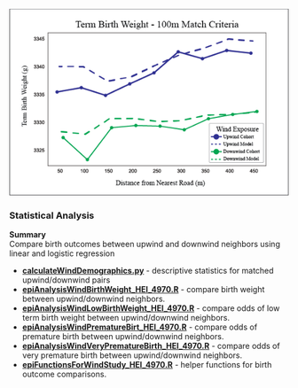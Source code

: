 ![GitHub Logo](/Images/BirthWeight.png)

### Statistical Analysis ###

**Summary** <br>
Compare birth outcomes between upwind and downwind neighbors using linear and logistic regression


- **[calculateWindDemographics.py](https://github.com/larkinandy/Matching_HEI_4790/tree/master/satistical%20analysis/calculateWindDemographics.py)** - descriptive statistics for matched upwind/downwind pairs <br>
- **[epiAnalysisWindBirthWeight_HEI_4970.R](https://github.com/larkinandy/Matching_HEI_4790/tree/master/satistical%20analysis/epiAnalysisWindBirthWeight_HEI_4970.R)** - compare birth weight between upwind/downwind neighbors. <br>
- **[epiAnalysisWindLowBirthWeight_HEI_4970.R](https://github.com/larkinandy/Matching_HEI_4790/tree/master/satistical%20analysis/epiAnalysisLowWindBirthWeight_HEI_4970.R)** - compare odds of low term birth weight between upwind/downwind neighbors. <br>
- **[epiAnalysisWindPrematureBirt_HEI_4970.R](https://github.com/larkinandy/Matching_HEI_4790/tree/master/satistical%20analysis/epiAnalysisWindPrematureBirth_HEI_4970.R)** - compare odds of premature birth between upwind/downwind neighbors. <br>
- **[epiAnalysisWindVeryPrematureBirth_HEI_4970.R](https://github.com/larkinandy/Matching_HEI_4790/tree/master/satistical%20analysis/epiAnalysisWindVeryPrematureBirth_HEI_4970.R)** - compare odds of very premature birth between upwind/downwind neighbors. <br>
- **[epiFunctionsForWindStudy_HEI_4970.R](https://github.com/larkinandy/Matching_HEI_4790/tree/master/satistical%20analysis/epiFunctionsForWindStudy_HEI_4970.R)** - helper functions for birth outcome comparisons. <br>
